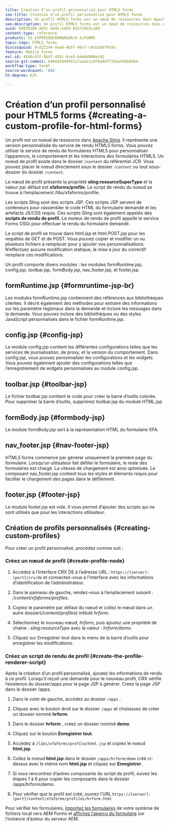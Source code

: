 ```yaml
---
title: Création d’un profil personnalisé pour HTML5 forms
seo-title: Création d’un profil personnalisé pour HTML5 forms
description: Un profil HTML5 forms est un nœud de ressources dans Apache Sling. Il représente une version personnalisée du service de rendu HTML5 forms.
seo-description: Un profil HTML5 forms est un nœud de ressources dans Apache Sling. Il représente une version personnalisée du service de rendu HTML5 forms.
uuid: b9938280-a92c-4dde-b465-04372db3ca8d
content-type: reference
products: SG_EXPERIENCEMANAGER/6.4/FORMS
topic-tags: hTML5_forms
discoiquuid: 9cd22244-9aa6-4b5f-96cf-c9cb3d6f9c8a
feature: Mobile Forms
exl-id: 4630c43f-5b47-435c-8ce5-b4e0d986ec02
source-git-commit: bd94d3949f0117aa3e1c9f0e84f7293a5d6b03b4
workflow-type: tm+mt
source-wordcount: '691'
ht-degree: 62%

---
```


# Création d’un profil personnalisé pour HTML5 forms {#creating-a-custom-profile-for-html-forms}

Un profil est un noeud de ressource dans [Apache Sling](https://sling.apache.org/). Il représente une version personnalisée du service de rendu HTML5 forms. Vous pouvez utiliser le service de rendu de formulaires HTML5 pour personnaliser l’apparence, le comportement et les interactions des formulaires HTML5. Un noeud de profil existe dans le dossier `/content` du référentiel JCR. Vous pouvez placer le noeud directement sous le dossier `/content` ou tout sous-dossier du dossier `/content`.

Le nœud de profil présente la propriété **sling:resourceSuperType** et la valeur par défaut est **xfaforms/profile**. Le script de rendu du noeud se trouve à l’emplacement /libs/xfaforms/profile.

Les scripts Sling sont des scripts JSP. Ces scripts JSP servent de conteneurs pour rassembler le code HTML du formulaire demandé et les artefacts JS/CSS requis. Ces scripts Sling sont également appelés des **scripts de rendu de profil.** Le moteur de rendu de profil appelle le service Forms OSGi pour effectuer le rendu du formulaire demandé.

Le script de profil se trouve dans html.jsp et html.POST.jsp pour les requêtes de GET et de POST. Vous pouvez copier et modifier un ou plusieurs fichiers à remplacer pour y ajouter vos personnalisations. N’effectuez aucune modification statique, la mise à jour du correctif remplace ces modifications.

Un profil comporte divers modules : les modules formRuntime.jsp, config.jsp, toolbar.jsp, formBody.jsp, nav_footer.jsp, et footer.jsp.

## formRuntime.jsp {#formruntime-jsp-br}

Les modules formRuntime.jsp contiennent des références aux bibliothèques clientes. Il décrit également des méthodes pour extraire des informations sur les paramètre régionaux dans la demande et inclure les messages dans la demande. Vous pouvez inclure des bibliothèques ou des styles JavaScript personnalisés dans le fichier formRuntime.jsp.

## config.jsp {#config-jsp}

Le module config.jsp contient les différentes configurations telles que les services de journalisation, de proxy, et la version du comportement. Dans config.jsp, vous pouvez personnaliser les configurations et les widgets. Vous pouvez également ajouter des configurations telles que l’enregistrement de widgets personnalisés au module config.jsp.

## toolbar.jsp {#toolbar-jsp}

Le fichier toolbar.jsp contient le code pour créer la barre d’outils colorée. Pour supprimer la barre d’outils, supprimez toolbar.jsp du module HTML.jsp

## formBody.jsp {#formbody-jsp}

Le module formBody.jsp sert à la représentation HTML du formulaire XFA.

## nav_footer.jsp {#nav-footer-jsp}

HTML5 forms commence par générer uniquement la première page du formulaire. Lorsqu’un utilisateur fait défiler le formulaire, le reste des formulaires est chargé. La vitesse de chargement est ainsi optimisée. Le composant nav_footer.jsp contient tous les styles et éléments requis pour faciliter le chargement des pages dans le défilement.

## footer.jsp {#footer-jsp}

Le module footer.jsp est vide. Il vous permet d’ajouter des scripts qui ne sont utilisés que pour les interactions utilisateur.

## Création de profils personnalisés {#creating-custom-profiles}

Pour créer un profil personnalisé, procédez comme suit :

### Créez un nœud de profil {#create-profile-node}

1. Accédez à l’interface CRX DE à l’adresse URL : `https://[server]:[port]/crx/de` et connectez-vous à l’interface avec les informations d’identification de l’administrateur.

1. Dans le panneau de gauche, rendez-vous à l’emplacement suivant : */content/xfaforms/profiles*.

1. Copiez le paramètre par défaut du nœud et collez le nœud dans un autre dossier(*/content/profiles*) intitulé *hrform*.

1. Sélectionnez le nouveau nœud, *hrform*, puis ajoutez une propriété de chaîne : *sling:resourceType* avec la valeur : *hrform/demo*.

1. Cliquez sur Enregistrer tout dans le menu de la barre d’outils pour enregistrer les modifications.

### Créez un script de rendu de profil {#create-the-profile-renderer-script}

Après la création d’un profil personnalisé, ajoutez les informations de rendu à ce profil. Lorsqu’il reçoit une demande pour le nouveau profil, CRX vérifie l’existence du dossier/apps pour la page JSP à générer. Créez la page JSP dans le dossier /apps.

1. Dans le volet de gauche, accédez au dossier `/apps` .
1. Cliquez avec le bouton droit sur le dossier `/apps` et choisissez de créer un dossier nommé **hrform**.
1. Dans le dossier **hrform** , créez un dossier nommé **demo**.
1. Cliquez sur le bouton **Enregistrer tout**.
1. Accédez à `/libs/xfaforms/profile/html.jsp` et copiez le noeud **html.jsp**.
1. Collez le noeud **html.jsp** dans le dossier `/apps/hrform/demo` créé ci-dessus avec le même nom **html.jsp** et cliquez sur **Enregistrer**.
1. Si vous rencontrez d’autres composants du script de profil, suivez les étapes 1 à 6 pour copier les composants dans le dossier /apps/hrform/demo.

1. Pour vérifier que le profil est créé, ouvrez l’URL `https://[server]:[port]/content/xfaforms/profiles/hrform.html`

Pour vérifier les formulaires, [Importez les formulaires](/help/forms/using/get-xdp-pdf-documents-aem.md) de votre système de fichiers local vers AEM Forms et [affichez l’aperçu du formulaire](/help/forms/using/previewing-forms.md) sur l’instance d’auteur du serveur AEM.
